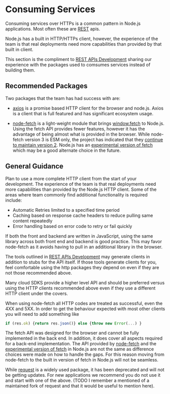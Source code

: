# Consuming Services

Consuming services over HTTPs is a common pattern in Node.js applications.
Most often these are [REST](https://www.ibm.com/cloud/learn/rest-apis)
apis.

Node.js has a built in HTTP/HTTPs client, however, the experience of the
team is that real deployments need more capabilities than provided by that
built in client.

This section is the compliment to
[REST APIs Development](./rest-api-development.md) sharing our experience
with the packages used to comsumes services instead of building
them.

## Recommended Packages

Two packages that the team has had success with are:

- [axios](https://www.npmjs.com/package/axios) is a promise based
  HTTP client for the browser and node.js.
  Axios is a client that is full featured and has
  significant ecosystem usage.

- [node-fetch](https://github.com/node-fetch/node-fetch) is a light-weight module that brings
  [window.fetch](https://fetch.spec.whatwg.org/) to Node.js.
  Using the fetch API provides fewer features, however it has the
  advantage of being almost what is provided in the browser. While node-fetch version 3 is
  ESM only, the project has indicated that they
  [continue to maintain version 2](https://github.com/node-fetch/node-fetch#commonjs). Node.js has an
  [experimental version of fetch](https://nodejs.org/docs/latest/api/globals.html#fetch)
  which may be a good alternate choice in the future.

## General Guidance

Plan to use a more complete HTTP client from the start of your development.
The experience of the team is that real deployments need more capabilities
than provided by the Node.js HTTP client. Some of the areas where team
commonly find additional functionality is required include:

* Automatic Retries limited to a specified time period
* Caching based on response cache headers to reduce pulling same content repeatedly
* Error handling based on error code to retry or fail quickly

If both the front and backend are written in JavaScript, using the same library
across both front end and backend is good practice. This may favor node-fetch
as it avoids having to pull in an additional library in the browser.

The tools outlined in [REST APIs Development](./rest-api-development.md) may
generate clients in addition to stubs for the API itself. If those
tools generate clients for you, feel comfortable using the http packages
they depend on even if they are not those recommended above. 

Many cloud SDKS provide a higher level API and should be preferred
versus using the HTTP clients recommended above even if they use
a different HTTP client under the covers.

When using node-fetch all HTTP codes are treated as successful, even the 4XX and
5XX. In order to get the behaviour expected with most other clients you will
need to add something like 

```JavaScript
if (res.ok) {return res.json()} else {throw new Error(...) }
```
The fetch API was designed for the browser and cannot be fully
implemented in the back end. In addition, it does cover all aspects
required for a back-end implementation. The API 
provided by [node-fetch](https://github.com/node-fetch/node-fetch)
and the
[experimental version of fetch](https://nodejs.org/docs/latest/api/globals.html#fetch)
in Node.js are not the same as difference choices were made on how
to handle the gaps. For this reason moving from
node-fetch to the built in version of fetch in Node.js will not be seamless.

While [request](https://www.npmjs.com/package/request) is a widely used
package, it has been deprecated and will not be getting updates.
For new applications we recommend you
do not use it and start with one of the above.  (TODO I remember
a mentioned of a maintained fork of request and that it
would be useful to mention here).
